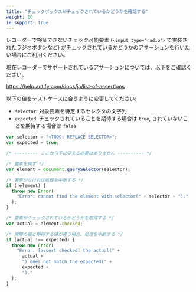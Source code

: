 ```yaml
---
title: "チェックボックスがチェックされているかどうかを確認する"
weight: 10
ie_support: true
---
```


レコーダーで検証できないチェック可能要素 (`<input type="radio">` で実装されたラジオボタンなど) がチェックされているかどうかのアサーションを行いたい場合にご利用ください。

現在レコーダーでサポートされているアサーションについては、以下をご確認ください。

https://help.autify.com/docs/ja/list-of-assertions

以下の値をテストケースに合うように変更してください:

- `selector`: 対象要素を特定するセレクタの文字列
- `expected`: チェックされていることを期待する場合は `true`, されていないことを期待する場合は `false`

```js
var selector = "<TODO: REPLACE SELECTOR>";
var expected = true;

/* --------- ここから下は変える必要はありません ---------- */

/* 要素を探す */
var element = document.querySelector(selector);

/* 要素がなければ処理を中断する */
if (!element) {
  throw new Error(
    "Error: cannot find the element with selector(" + selector + ")."
  );
}

/* 要素がチェックされているかどうかを取得する */
var actual = element.checked;

/* 実際の値と期待する値が違う場合、処理を中断する */
if (actual !== expected) {
  throw new Error(
    "Error: [assert checked] the actual(" +
      actual +
      ") does not match the expected(" +
      expected +
      ")."
  );
}
```
